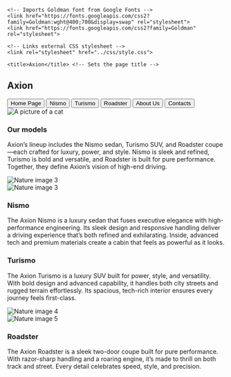 <!DOCTYPE html> <!-- Declares the document type as HTML -->
<html>
  <head>
    <!-- connects to Google Fonts for faster loading -->
    <link rel="preconnect" href="https://fonts.googleapis.com">
    <link rel="preconnect" href="https://fonts.gstatic.com" crossorigin>
    
    <!-- Imports Goldman font from Google Fonts -->
    <link href="https://fonts.googleapis.com/css2?family=Goldman:wght@400;700&display=swap" rel="stylesheet">
    <link href="https://fonts.googleapis.com/css2?family=Goldman" rel="stylesheet">
    
    <!-- Links external CSS stylesheet -->
    <link rel="stylesheet" href="../css/style.css">
    
    <title>Axion</title> <!-- Sets the page title -->
  </head>
<body>

  <!-- Navigation bar with site title and buttons -->
  <nav class="navbar">
    <h2>Axion</h2>
    <div class="nav-buttons">
      <!-- Navigation buttons linking to different pages -->
      <button onclick="location.href='index.html'"> Home Page</button>
      <button onclick="location.href='nismo.html'">  Nismo </button>
      <button onclick="location.href='turismo.html'"> Turismo </button>
      <button onclick="location.href='roadster.html'"> Roadster</button>
      <button onclick="location.href='aboutus.html'"> About Us</button>
      <button onclick="location.href='contacts.html'"> Contacts</button>
    </div>
  </nav>

  <!-- main image section -->
  <img src="../images/background-image-hero-ultimate.jpg" alt="A picture of a cat">

  <!-- Introduction section with text and image -->
  <div class="introduction">
    <div class="intro-box">
      <h3>Our models</h3>
      <!-- Description of Axion's car lineup -->
      <p>Axion’s lineup includes the Nismo sedan, Turismo SUV, and Roadster coupe—each crafted for luxury, power, and style. Nismo is sleek and refined, Turismo is bold and versatile, and Roadster is built for pure performance. Together, they define Axion’s vision of high-end driving.</p>
    </div>
    <div class="intro-image-box">
      <!-- Image of Nismo model -->
      <img src="../images/the-new-side-image-nismo.jpg" alt="Nature image 3">
    </div>
  </div>

  <!-- Nismo section with image and description -->
  <div class="row-inline">
    <div class="image-box">
      <img src="../images/background-image-hero-ultimate.jpg" alt="Nature image 3">
    </div>
    <div class="text-box">
      <h3>Nismo</h3>
      <!-- Description of Nismo sedan -->
      <p>The Axion Nismo is a luxury sedan that fuses executive elegance with high-performance engineering. Its sleek design and responsive handling deliver a driving experience that’s both refined and exhilarating. Inside, advanced tech and premium materials create a cabin that feels as powerful as it looks.</p>
    </div>
  </div>

  <!-- Turismo section with description and image -->
  <div class="row-inline">
    <div class="text-box">
      <h3>Turismo</h3>
      <!-- Description of Turismo SUV -->
      <p>The Axion Turismo is a luxury SUV built for power, style, and versatility. With bold design and advanced capability, it handles both city streets and rugged terrain effortlessly. Its spacious, tech-rich interior ensures every journey feels first-class.</p>
    </div>
    <div class="image-box">
      <!-- Image of Turismo model -->
      <img src="../images/turismo-title-image.jpg" alt="Nature image 4">
    </div>
  </div>

  <!-- Roadster section with image and description -->
  <div class="row-inline">
    <div class="image-box">
      <!-- Image of Roadster model -->
      <img src="../images/normal-roadster.jpg" alt="Nature image 5">
    </div>
    <div class="text-box">
      <h3>Roadster</h3>
      <!-- Description of Roadster coupe -->
      <p>The Axion Roadster is a sleek two-door coupe built for pure performance. With razor-sharp handling and a roaring engine, it’s made to thrill on both track and street. Every detail celebrates speed, style, and precision.</p>
    </div>
  </div>
